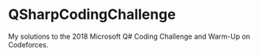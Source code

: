 # QSharpCodingChallenge
My solutions to the 2018 Microsoft Q# Coding Challenge and Warm-Up on Codeforces.
